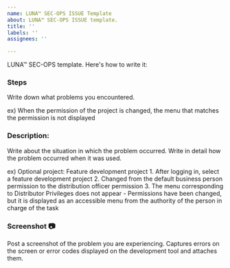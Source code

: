 ```yaml
---
name: LUNA™ SEC-OPS ISSUE Template
about: LUNA™ SEC-OPS ISSUE template.
title: ''
labels: ''
assignees: ''

---
```


LUNA™ SEC-OPS template. Here's how to write it:

### Steps
Write down what problems you encountered.

ex) When the permission of the project is changed, the menu that matches the permission is not displayed

### Description:
Write about the situation in which the problem occurred. Write in detail how the problem occurred when it was used.

ex) Optional project: Feature development project
      1. After logging in, select a feature development project
      2. Changed from the default business person permission to the distribution officer permission
      3. The menu corresponding to Distributor Privileges does not appear
          - Permissions have been changed, but it is displayed as an accessible menu from the authority of the person in charge of the task

### Screenshot :camera:
Post a screenshot of the problem you are experiencing.
Captures errors on the screen or error codes displayed on the development tool and attaches them.
